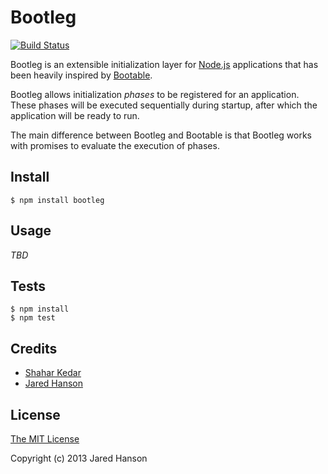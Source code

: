 # Bootleg

[![Build Status](https://travis-ci.org/shaharke/bootleg.svg?branch=master)](https://travis-ci.org/shaharke/bootleg)


Bootleg is an extensible initialization layer for [Node.js](http://nodejs.org/)
applications that has been heavily inspired by [Bootable](https://github.com/jaredhanson/bootable).

Bootleg allows initialization *phases* to be registered for an application.
These phases will be executed sequentially during startup, after which the
application will be ready to run.

The main difference between Bootleg and Bootable is that Bootleg works with promises to evaluate
the execution of phases.


## Install

    $ npm install bootleg

## Usage

_TBD_

## Tests

    $ npm install
    $ npm test

## Credits

  - [Shahar Kedar](http://github.com/shaharke)
  - [Jared Hanson](http://github.com/jaredhanson)

## License

[The MIT License](http://opensource.org/licenses/MIT)

Copyright (c) 2013 Jared Hanson

